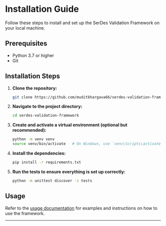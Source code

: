 # Installation Guide

Follow these steps to install and set up the SerDes Validation Framework on your local machine.

## Prerequisites

- Python 3.7 or higher
- Git

## Installation Steps

1. **Clone the repository:**

    ```bash
    git clone https://github.com/muditbhargava66/serdes-validation-framework.git
    ```

2. **Navigate to the project directory:**

    ```bash
    cd serdes-validation-framework
    ```

3. **Create and activate a virtual environment (optional but recommended):**

    ```bash
    python -m venv venv
    source venv/bin/activate   # On Windows, use `venv\Scripts\activate`
    ```

4. **Install the dependencies:**

    ```bash
    pip install -r requirements.txt
    ```

5. **Run the tests to ensure everything is set up correctly:**

    ```bash
    python -m unittest discover -s tests
    ```

## Usage

Refer to the [usage documentation](USAGE.md) for examples and instructions on how to use the framework.

---